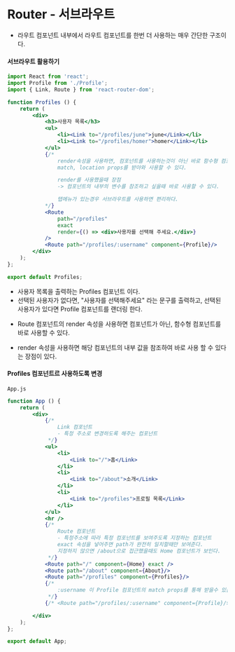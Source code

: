 # Router - 서브라우트
- 라우트 컴포넌트 내부에서 라우트 컴포넌트를 한번 더 사용하는 매우 간단한 구조이다.


#### 서브라우트 활용하기
```jsx
import React from 'react';
import Profile from './Profile';
import { Link, Route } from 'react-router-dom';

function Profiles () {
    return (
        <div>
            <h3>사용자 목록</h3>
            <ul>
                <li><Link to="/profiles/june">june</Link></li>
                <li><Link to="/profiles/homer">homer</Link></li>
            </ul>
            {/* 
                render속성을 사용하면, 컴포넌트를 사용하는것이 아닌 바로 함수형 컴포넌트를 선언할 수 있음 
                match, location props를 받아와 사용할 수 있다.

                render를 사용했을때 장점
                -> 컴포넌트의 내부의 변수를 참조하고 싶을때 바로 사용할 수 있다.

                탭메뉴가 있는경우 서브라우트를 사용하면 편리하다.
            */}
            <Route 
                path="/profiles" 
                exact 
                render={() => <div>사용자를 선택해 주세요.</div>}
            />
            <Route path="/profiles/:username" component={Profile}/>
        </div>
    );
};

export default Profiles;
```

- 사용자 목록을 출력하는 Profiles 컴포넌트 이다.
- 선택된 사용자가 없다면, "사용자를 선택해주세요" 라는 문구를 출력하고, 선택된 사용자가 있다면 Profile 컴포넌트를 랜더링 한다.

* Route 컴포넌트의 render 속성을 사용하면 컴포넌트가 아닌, 함수형 컴포넌트를 바로 사용할 수 있다.
- render 속성을 사용하면 해당 컴포넌트의 내부 값을 참조하여 바로 사용 할 수 있다는 장점이 있다.


#### Profiles 컴포넌트르 사용하도록 변경
`App.js`
```jsx
function App () {
    return (
        <div>
            {/* 
                Link 컴포넌트
                - 특정 주소로 변경하도록 해주는 컴포넌트
             */}
            <ul>
                <li>
                    <Link to="/">홈</Link>
                </li>
                <li>
                    <Link to="/about">소개</Link>
                </li>
                <li>
                    <Link to="/profiles">프로필 목록</Link>
                </li>
            </ul>
            <hr />
            {/* 
                Route 컴포넌트
                - 특정주소에 따라 특정 컴포넌트를 보여주도록 지정하는 컴포넌트
                exact 속성을 넣어주면 path가 완전히 일치할때만 보여준다. 
                지정하지 않으면 /about으로 접근했을때도 Home 컴포넌트가 보인다.
             */}
            <Route path="/" component={Home} exact /> 
            <Route path="/about" component={About}/>
            <Route path="/profiles" component={Profiles}/>
            {/* 
                :username 이 Profile 컴포넌트의 match props를 통해 받을수 있는 URL 파라메터 키값이다.
             */}
            {/* <Route path="/profiles/:username" component={Profile}/> */}

        </div>
    );
};

export default App;
```